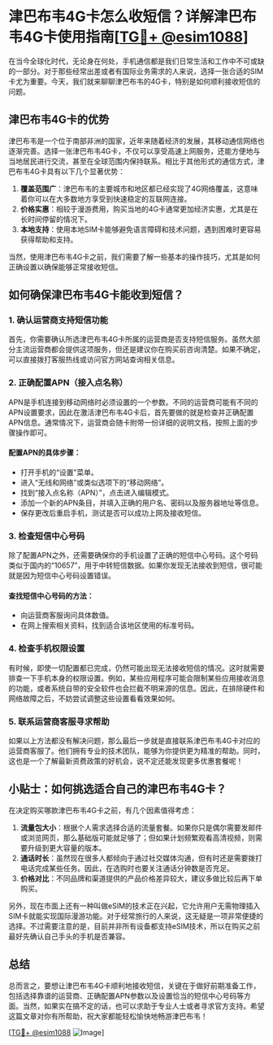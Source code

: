 # 津巴布韦4G卡怎么收短信？详解津巴布韦4G卡使用指南[[TG💪+ @esim1088](https://t.me/s/esim1088)]

在当今全球化时代，无论身在何处，手机通信都是我们日常生活和工作中不可或缺的一部分。对于那些经常出差或者有国际业务需求的人来说，选择一张合适的SIM卡尤为重要。今天，我们就来聊聊津巴布韦的4G卡，特别是如何顺利接收短信的问题。

## 津巴布韦4G卡的优势

津巴布韦是一个位于南部非洲的国家，近年来随着经济的发展，其移动通信网络也逐渐完善。选择一张津巴布韦4G卡，不仅可以享受高速上网服务，还能方便地与当地居民进行交流，甚至在全球范围内保持联系。相比于其他形式的通信方式，津巴布韦4G卡具有以下几个显著优势：

1. **覆盖范围广**：津巴布韦的主要城市和地区都已经实现了4G网络覆盖，这意味着你可以在大多数地方享受到快速稳定的互联网连接。
2. **价格实惠**：相较于漫游费用，购买当地的4G卡通常更加经济实惠，尤其是在长时间停留的情况下。
3. **本地支持**：使用本地SIM卡能够避免语言障碍和技术问题，遇到困难时更容易获得帮助和支持。

当然，使用津巴布韦4G卡之前，我们需要了解一些基本的操作技巧，尤其是如何正确设置以确保能够正常接收短信。

## 如何确保津巴布韦4G卡能收到短信？

### 1. 确认运营商支持短信功能

首先，你需要确认所选津巴布韦4G卡所属的运营商是否支持短信服务。虽然大部分主流运营商都会提供这项服务，但还是建议你在购买前咨询清楚。如果不确定，可以直接拨打客服热线或访问官方网站查询相关信息。

### 2. 正确配置APN（接入点名称）

APN是手机连接到移动网络时必须设置的一个参数。不同的运营商可能有不同的APN设置要求，因此在激活津巴布韦4G卡后，首先要做的就是检查并正确配置APN信息。通常情况下，运营商会随卡附带一份详细的说明文档，按照上面的步骤操作即可。

#### 配置APN的具体步骤：
- 打开手机的“设置”菜单。
- 进入“无线和网络”或类似选项下的“移动网络”。
- 找到“接入点名称（APN）”，点击进入编辑模式。
- 添加一个新的APN条目，并填入正确的用户名、密码以及服务器地址等信息。
- 保存更改后重启手机，测试是否可以成功上网及接收短信。

### 3. 检查短信中心号码

除了配置APN之外，还需要确保你的手机设置了正确的短信中心号码。这个号码类似于国内的“10657”，用于中转短信数据。如果你发现无法接收到短信，很可能就是因为短信中心号码设置错误。

#### 查找短信中心号码的方法：
- 向运营商客服询问具体数值。
- 在网上搜索相关资料，找到适合该地区使用的标准号码。

### 4. 检查手机权限设置

有时候，即使一切配置都已完成，仍然可能出现无法接收短信的情况。这时就需要排查一下手机本身的权限设置。例如，某些应用程序可能会限制某些应用接收消息的功能，或者系统自带的安全软件也会拦截不明来源的信息。因此，在排除硬件和网络故障之后，不妨尝试调整这些设置看看效果如何。

### 5. 联系运营商客服寻求帮助

如果以上方法都没有解决问题，那么最后一步就是直接联系津巴布韦4G卡对应的运营商客服了。他们拥有专业的技术团队，能够为你提供更为精准的帮助。同时，这也是一个了解最新资费政策的好机会，说不定还能发现更多优惠套餐呢！

## 小贴士：如何挑选适合自己的津巴布韦4G卡？

在决定购买哪款津巴布韦4G卡之前，有几个因素值得考虑：

1. **流量包大小**：根据个人需求选择合适的流量套餐。如果你只是偶尔需要发邮件或浏览网页，那么基础版可能就足够了；但如果计划频繁观看高清视频，则需要升级到更大容量的版本。
2. **通话时长**：虽然现在很多人都倾向于通过社交媒体沟通，但有时还是需要拨打电话完成某些任务。因此，在选购时也要关注通话分钟数是否充足。
3. **价格对比**：不同品牌和渠道提供的产品价格差异较大，建议多做比较后再下单购买。

另外，现在市面上还有一种叫做eSIM的技术正在兴起，它允许用户无需物理插入SIM卡就能实现国际漫游功能。对于经常旅行的人来说，这无疑是一项非常便捷的选择。不过需要注意的是，目前并非所有设备都支持eSIM技术，所以在购买之前最好先确认自己手头的手机是否兼容。

## 总结

总而言之，要想让津巴布韦4G卡顺利地接收短信，关键在于做好前期准备工作，包括选择靠谱的运营商、正确配置APN参数以及设置恰当的短信中心号码等方面。当然，如果实在搞不定的话，也可以求助于专业人士或者寻求官方支持。希望这篇文章对你有所帮助，祝大家都能轻松愉快地畅游津巴布韦！

[[TG💪+ @esim1088](https://t.me/s/esim1088) ![Image](https://i.postimg.cc/4NQfJmqS/Snipaste-2025-05-13-00-14-12.png)]